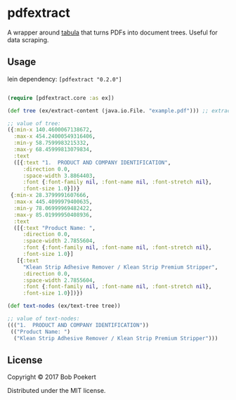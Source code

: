 # pdfextract

A wrapper around [tabula](http://tabula.technology/) that turns PDFs into document trees. Useful for data scraping.

## Usage

lein dependency: `[pdfextract "0.2.0"]`


```clojure

(require [pdfextract.core :as ex])

(def tree (ex/extract-content (java.io.File. "example.pdf"))) ;; extract-content takes anything that byte-streams can convert to an InputStream

;; value of tree:
({:min-x 140.4600067138672,
  :max-x 454.24000549316406,
  :min-y 58.7599983215332,
  :max-y 68.45999813079834,
  :text
  ([{:text "1.  PRODUCT AND COMPANY IDENTIFICATION",
     :direction 0.0,
     :space-width 3.8864403,
     :font {:font-family nil, :font-name nil, :font-stretch nil},
     :font-size 1.0}])}
 {:min-x 28.3799991607666,
  :max-x 445.4099979400635,
  :min-y 78.06999969482422,
  :max-y 85.01999950408936,
  :text
  ([{:text "Product Name: ",
     :direction 0.0,
     :space-width 2.7855604,
     :font {:font-family nil, :font-name nil, :font-stretch nil},
     :font-size 1.0}]
   [{:text
     "Klean Strip Adhesive Remover / Klean Strip Premium Stripper",
     :direction 0.0,
     :space-width 2.7855604,
     :font {:font-family nil, :font-name nil, :font-stretch nil},
     :font-size 1.0}])})

(def text-nodes (ex/text-tree tree))

;; value of text-nodes:
((("1.  PRODUCT AND COMPANY IDENTIFICATION"))
 (("Product Name: ")
  ("Klean Strip Adhesive Remover / Klean Strip Premium Stripper")))

```

## License

Copyright © 2017 Bob Poekert

Distributed under the MIT license.
